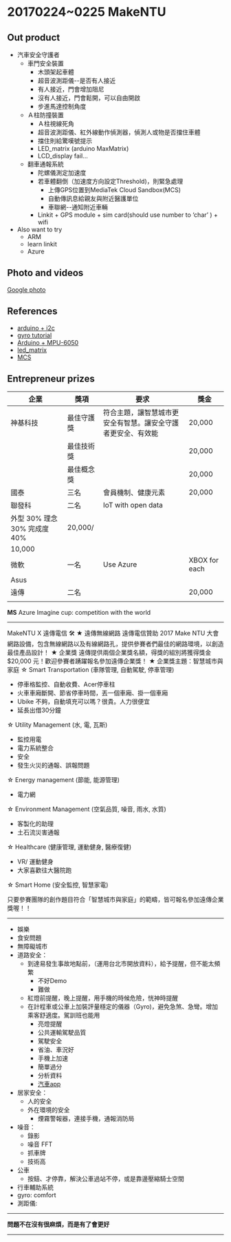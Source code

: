 # 20170224~0225 MakeNTU

## Out product
- 汽車安全守護者
  - 車門安全裝置
    - 木頭架起車體
    - 超音波測距儀--是否有人接近
    - 有人接近，門會增加阻尼
    - 沒有人接近，門會鬆開，可以自由開啟
    - 步進馬達控制角度
  - Ａ柱防撞裝置
    - Ａ柱視線死角
    - 超音波測距儀、紅外線動作偵測器，偵測人或物是否擋住車體
    - 擋住則給驚嘆號提示
    - LED_matrix (arduino MaxMatrix)
    - LCD_display fail…
  - 翻車通報系統
    - 陀螺儀測定加速度
    - 若車體翻倒（加速度方向設定Threshold)，則緊急處理
      - 上傳GPS位置到MediaTek Cloud Sandbox(MCS)
      - 自動傳訊息給親友與附近醫護單位
      - 車聯網--通知附近車輛
    - Linkit + GPS module + sim card(should use number to ‘char’ ) + wifi
- Also want to try
  - ARM
  - learn linkit
  - Azure


## Photo and videos

[Google photo](https://goo.gl/photos/Rjsigm8nUJzxF1yq9)

## References
- [arduino + i2c](https://www.i2cdevlib.com/devices/mpu6050#source)
- [gyro tutorial](http://ming-shian.blogspot.tw/2014/05/arduino21mpu6050row-data.html)
- [Arduino + MPU-6050](http://ming-shian.blogspot.tw/2014/05/arduino21mpu6050row-data.html)
- [led_matrix](https://brainy-bits.com/blogs/tutorials/scroll-text-using-the-max7219-led-dot-matrix)
- [MCS](https://mcs.mediatek.com/)


## Entrepreneur prizes
| 企業   | 獎項    | 要求                                          | 獎金             |
| ---- | ----- | ------------------------------------------- | -------------- |
| 神基科技 | 最佳守護獎 | 符合主題，讓智慧城市更安全有智慧。讓安全守護者更安全、有效能              | 20,000         |
|      | 最佳技術獎 |                                             | 20,000         |
|      | 最佳概念獎 |                                             | 20,000         |
| 國泰   | 三名    | 會員機制、健康元素                                   | 20,000         |
| 聯發科  | 二名    | IoT with open data
 外型 30% 理念 30%  完成度  40% | 20,000/
10,000 |
| 微軟   | 一名    | Use Azure                                   | XBOX for each  |
| Asus |       |                                             |                |
| 遠傳   | 二名    |                                             | 20,000         |
|      |       |                                             |                |


**MS**
Azure
Imagine cup: competition with the world


----------

MakeNTU X 遠傳電信 🛠
★ 遠傳無線網路
遠傳電信贊助 2017 Make NTU 大會網路設備，包含無線網路以及有線網路孔，提供參賽者們最佳的網路環境，以創造最佳產品設計！
★ 企業獎
遠傳提供兩個企業獎名額，得獎的組別將獲得獎金 $20,000 元！歡迎參賽者踴躍報名參加遠傳企業獎！
★ 企業獎主題：智慧城市與家庭
☆ Smart Transportation (車隊管理, 自動駕駛, 停車管理)

- 停車格監控、自動收費、Acer停車柱
- 火車車廂斷開、節省停車時間，丟一個車廂、掛一個車廂
- Ubike 不夠，自動填充可以嗎？很貴。人力很便宜
- 延長出借30分鐘

☆ Utility Management (水, 電, 瓦斯)

- 監控用電
- 電力系統整合
- 安全
- 發生火災的通報、誤報問題

☆ Energy management (節能, 能源管理)

- 電力網

☆ Environment Management (空氣品質, 噪音, 雨水, 水質)

- 客製化的助理
- 土石流災害通報

☆ Healthcare (健康管理, 運動健身, 醫療復健)

- VR/ 運動健身
- 大家喜歡往大醫院跑

☆ Smart Home (安全監控, 智慧家電)

只要參賽團隊的創作題目符合「智慧城市與家庭」的範疇，皆可報名參加遠傳企業獎喔！！


----------


- 娛樂
- 食安問題
- 無障礙城市
- 道路安全：
  - 到達易發生事故地點前，（運用台北市開放資料），給予提醒，但不能太頻繁
    - 不好Demo
    - 難做
  - 紅燈前提醒，晚上提醒，用手機的時候危險，恍神時提醒
  - 在計程車或公車上加裝評量穩定的儀器（Gyro)，避免急煞、急彎。增加乘客舒適度。駕訓班也能用
    - 亮燈提醒
    - 公共運輸駕駛品質
    - 駕駛安全
    - 省油、車況好
    - 手機上加速
    - 簡單過分
    - 分析資料
    - [汽車app](https://itunes.apple.com/tw/app/eago+/id1088218240?l=zh&mt=8) 
- 居家安全：
  - 人的安全
  - 外在環境的安全
    - 煙霧警報器，連接手機，通報消防局
- 噪音：
  - 錄影
  - 噪音 FFT
  - 抓車牌
  - 技術高
- 公車
  - 按鈕、才停靠，解決公車過站不停，或是靠邊壓縮騎士空間
- 行車輔助系統
- gyro: comfort
- 測距儀: 


----------

**問題不在沒有很麻煩，而是有了會更好**

----------


## 

